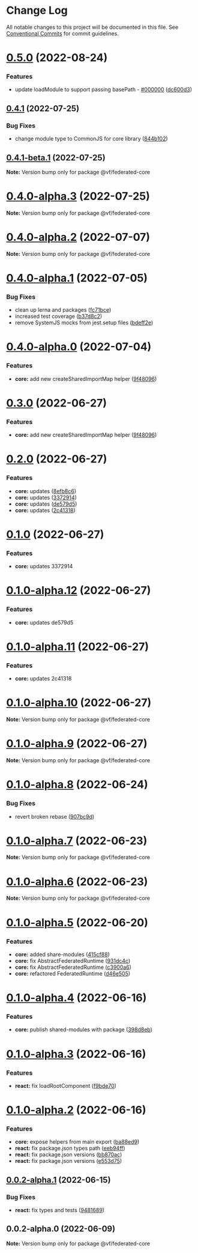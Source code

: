 # Change Log

All notable changes to this project will be documented in this file.
See [Conventional Commits](https://conventionalcommits.org) for commit guidelines.

# [0.5.0](https://vfuk-digital.visualstudio.com/Digital/_git/lib-web-federation-utils/compare/@vf/federated-core@0.4.1...@vf/federated-core@0.5.0) (2022-08-24)


### Features

* update loadModule to support passing basePath - [#000000](https://vfuk-digital.visualstudio.com/Digital/_git/lib-web-federation-utils/issues/000000) ([dc600d3](https://vfuk-digital.visualstudio.com/Digital/_git/lib-web-federation-utils/commits/dc600d3318c8d2de11f5886b0e99d9a8604bc3da))





## [0.4.1](https://vfuk-digital.visualstudio.com/Digital/_git/lib-web-federation-utils/compare/@vf/federated-core@0.4.0-alpha.1...@vf/federated-core@0.4.1) (2022-07-25)


### Bug Fixes

* change module type to CommonJS for core library ([844b102](https://vfuk-digital.visualstudio.com/Digital/_git/lib-web-federation-utils/commits/844b102775bcc533a3049f2a3dc987de63a278d9))





## [0.4.1-beta.1](https://vfuk-digital.visualstudio.com/Digital/_git/lib-web-federation-utils/compare/@vf/federated-core@0.4.0-alpha.2...@vf/federated-core@0.4.1-beta.1) (2022-07-25)

**Note:** Version bump only for package @vf/federated-core





# [0.4.0-alpha.3](https://dev.azure.com/vfuk-digital/Digital/_git/lib-web-federation-utils/compare/@vf/federated-core@0.4.0-alpha.2...@vf/federated-core@0.4.0-alpha.3) (2022-07-25)

**Note:** Version bump only for package @vf/federated-core





# [0.4.0-alpha.2](https://vfuk-digital.visualstudio.com/Digital/_git/lib-web-federation-utils/compare/@vf/federated-core@0.4.0-alpha.1...@vf/federated-core@0.4.0-alpha.2) (2022-07-07)

**Note:** Version bump only for package @vf/federated-core





# [0.4.0-alpha.1](https://vfuk-digital.visualstudio.com/Digital/_git/lib-web-federation-utils/compare/@vf/federated-core@0.4.0-alpha.0...@vf/federated-core@0.4.0-alpha.1) (2022-07-05)


### Bug Fixes

* clean up lerna and packages ([fc71bce](https://vfuk-digital.visualstudio.com/Digital/_git/lib-web-federation-utils/commits/fc71bceea2880b9d479d95903c6eea67fc2ee27f))
* increased test coverage ([b37d8c2](https://vfuk-digital.visualstudio.com/Digital/_git/lib-web-federation-utils/commits/b37d8c2fa7a9df72e5b41e70d574bb7d93770dc5))
* remove SystemJS mocks from jest.setup files ([bdeff2e](https://vfuk-digital.visualstudio.com/Digital/_git/lib-web-federation-utils/commits/bdeff2e4e8e5f8768afb878da28253cbf1171260))





# [0.4.0-alpha.0](https://vfuk-digital.visualstudio.com/Digital/_git/lib-web-federation-utils/compare/@vf/federated-core@0.2.0...@vf/federated-core@0.4.0-alpha.0) (2022-07-04)


### Features

* **core:** add new createSharedImportMap helper ([9f48096](https://vfuk-digital.visualstudio.com/Digital/_git/lib-web-federation-utils/commits/9f48096cbd4756a13c3e1b9d3574bbd41685b211))





# [0.3.0](https://vfuk-digital.visualstudio.com/Digital/_git/lib-web-federation-utils/compare/@vf/federated-core@0.2.0...@vf/federated-core@0.3.0) (2022-06-27)


### Features

* **core:** add new createSharedImportMap helper ([9f48096](https://vfuk-digital.visualstudio.com/Digital/_git/lib-web-federation-utils/commits/9f48096cbd4756a13c3e1b9d3574bbd41685b211))





# [0.2.0](https://vfuk-digital.visualstudio.com/Digital/_git/lib-web-federation-utils/compare/@vf/federated-core@0.1.0-alpha.6...@vf/federated-core@0.2.0) (2022-06-27)


### Features

* **core:** updates ([8efb8c6](https://vfuk-digital.visualstudio.com/Digital/_git/lib-web-federation-utils/commits/8efb8c677d8ae781f4d6fe858223952749a49b73))
* **core:** updates ([3372914](https://vfuk-digital.visualstudio.com/Digital/_git/lib-web-federation-utils/commits/3372914eb8059873dae677c1db41418c6c5c9793))
* **core:** updates ([de579d5](https://vfuk-digital.visualstudio.com/Digital/_git/lib-web-federation-utils/commits/de579d50e3c8e0f3d22561e8f6e0666d566ac393))
* **core:** updates ([2c41318](https://vfuk-digital.visualstudio.com/Digital/_git/lib-web-federation-utils/commits/2c413188f59c6a09bed731a994e05d814caf84d2))





# [0.1.0](/compare/@vf/federated-core@0.1.0-alpha.12...@vf/federated-core@0.1.0) (2022-06-27)


### Features

* **core:** updates 3372914





# [0.1.0-alpha.12](/compare/@vf/federated-core@0.1.0-alpha.11...@vf/federated-core@0.1.0-alpha.12) (2022-06-27)


### Features

* **core:** updates de579d5





# [0.1.0-alpha.11](/compare/@vf/federated-core@0.1.0-alpha.6...@vf/federated-core@0.1.0-alpha.11) (2022-06-27)


### Features

* **core:** updates 2c41318





# [0.1.0-alpha.10](/compare/@vf/federated-core@0.1.0-alpha.6...@vf/federated-core@0.1.0-alpha.10) (2022-06-27)

**Note:** Version bump only for package @vf/federated-core





# [0.1.0-alpha.9](https://vfuk-digital.visualstudio.com/Digital/_git/lib-web-federation-utils/compare/@vf/federated-core@0.1.0-alpha.8...@vf/federated-core@0.1.0-alpha.9) (2022-06-27)

**Note:** Version bump only for package @vf/federated-core





# [0.1.0-alpha.8](https://vfuk-digital.visualstudio.com/Digital/_git/lib-web-federation-utils/compare/@vf/federated-core@0.1.0-alpha.7...@vf/federated-core@0.1.0-alpha.8) (2022-06-24)


### Bug Fixes

* revert broken rebase ([907bc9d](https://vfuk-digital.visualstudio.com/Digital/_git/lib-web-federation-utils/commits/907bc9dae2947d745faa1ec4ef314fa7923a6ae9))





# [0.1.0-alpha.7](https://vfuk-digital.visualstudio.com/Digital/_git/lib-web-federation-utils/compare/@vf/federated-core@0.1.0-alpha.6...@vf/federated-core@0.1.0-alpha.7) (2022-06-23)

**Note:** Version bump only for package @vf/federated-core





# [0.1.0-alpha.6](https://vfuk-digital.visualstudio.com/Digital/_git/lib-web-federation-utils/compare/@vf/federated-core@0.1.0-alpha.5...@vf/federated-core@0.1.0-alpha.6) (2022-06-23)

**Note:** Version bump only for package @vf/federated-core





# [0.1.0-alpha.5](https://vfuk-digital.visualstudio.com/Digital/_git/lib-web-federation-utils/compare/@vf/federated-core@0.1.0-alpha.4...@vf/federated-core@0.1.0-alpha.5) (2022-06-20)


### Features

* **core:** added share-modules ([415cf88](https://vfuk-digital.visualstudio.com/Digital/_git/lib-web-federation-utils/commits/415cf884115af81091a3decd3455f578c9a66a3d))
* **core:** fix AbstractFederatedRuntime ([931dc4c](https://vfuk-digital.visualstudio.com/Digital/_git/lib-web-federation-utils/commits/931dc4c77d747f473e1366c99a6f7d2906b51c49))
* **core:** fix AbstractFederatedRuntime ([c3900a6](https://vfuk-digital.visualstudio.com/Digital/_git/lib-web-federation-utils/commits/c3900a6ac61ef7832175c496497a71e6de22b0a4))
* **core:** refactored FederatedRuntime ([d46e505](https://vfuk-digital.visualstudio.com/Digital/_git/lib-web-federation-utils/commits/d46e505b2b81f0711504817e5399c9c717e20fd8))





# [0.1.0-alpha.4](https://vfuk-digital.visualstudio.com/Digital/_git/lib-web-federation-utils/compare/@vf/federated-core@0.1.0-alpha.3...@vf/federated-core@0.1.0-alpha.4) (2022-06-16)


### Features

* **core:** publish shared-modules with package ([398d8eb](https://vfuk-digital.visualstudio.com/Digital/_git/lib-web-federation-utils/commits/398d8ebd8ccc09f70f2c04886ac0ef3d06c5ee04))





# [0.1.0-alpha.3](https://vfuk-digital.visualstudio.com/Digital/_git/lib-web-federation-utils/compare/@vf/federated-core@0.1.0-alpha.2...@vf/federated-core@0.1.0-alpha.3) (2022-06-16)


### Features

* **react:** fix loadRootComponent ([f9bde70](https://vfuk-digital.visualstudio.com/Digital/_git/lib-web-federation-utils/commits/f9bde70cede993d41243d29d3ea6d76932f9c341))





# [0.1.0-alpha.2](https://vfuk-digital.visualstudio.com/Digital/_git/lib-web-federation-utils/compare/@vf/federated-core@0.0.2-alpha.1...@vf/federated-core@0.1.0-alpha.2) (2022-06-16)


### Features

* **core:** expose helpers from main export ([ba88ed9](https://vfuk-digital.visualstudio.com/Digital/_git/lib-web-federation-utils/commits/ba88ed9f312cff961723c58a9a76fabddd21adc7))
* **react:** fix package.json types path ([eeb94ff](https://vfuk-digital.visualstudio.com/Digital/_git/lib-web-federation-utils/commits/eeb94ffd67da4467da9ebd7cf8879cb7563aa5e6))
* **react:** fix package.json versions ([bb870ac](https://vfuk-digital.visualstudio.com/Digital/_git/lib-web-federation-utils/commits/bb870ac2e1977b8a890d9b94961f807566919339))
* **react:** fix package.json versions ([e553d75](https://vfuk-digital.visualstudio.com/Digital/_git/lib-web-federation-utils/commits/e553d75860456f5d7fcf371b10cdccc6a7eafee4))





## [0.0.2-alpha.1](https://vfuk-digital.visualstudio.com/Digital/_git/lib-web-federation-utils/compare/@vf/federated-core@0.0.2-alpha.0...@vf/federated-core@0.0.2-alpha.1) (2022-06-15)


### Bug Fixes

* **react:** fix types and tests ([9481689](https://vfuk-digital.visualstudio.com/Digital/_git/lib-web-federation-utils/commits/9481689fec88fbcbae8c710e0f941c8e342eaf86))





## 0.0.2-alpha.0 (2022-06-09)

**Note:** Version bump only for package @vf/federated-core
